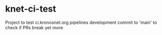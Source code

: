 # knet-ci-test
Project to test ci.kronosnet.org pipelines development
commit to 'main' to check if PRs break
yet more

